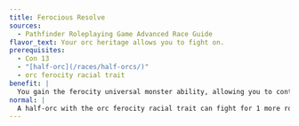 ```yaml
---
title: Ferocious Resolve
sources:
  - Pathfinder Roleplaying Game Advanced Race Guide
flavor_text: Your orc heritage allows you to fight on.
prerequisites:
  - Con 13
  - "[half-orc](/races/half-orcs/)"
  - orc ferocity racial trait
benefit: |
  You gain the ferocity universal monster ability, allowing you to continue fighting at negative hit points. When using this ability, you gain a +2 bonus on [Intimidate](/skills/intimidate/) checks.
normal: |
  A half-orc with the orc ferocity racial trait can fight for 1 more round after he is brought below 0 hit points.
---
```


